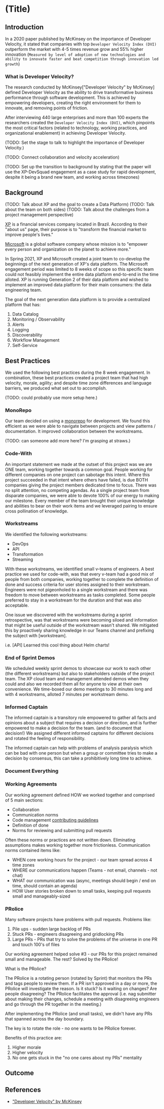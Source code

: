 # (Title)

## Introduction

In a 2020 paper published by McKinsey on the importance of Developer Velocity, it stated that companies with top `Developer Velocity Index (DVI)` outperform the market with 4-5 times revenue grow and 55% higher innovation (`Measured by level of adoption of new technologies and ability to innovate faster and beat competition through innovation led growth`)

### What is Developer Velocity?

The research conducted by McKinsey["Developer Velocity" by McKinsey] defined Developer Velocity as the ability to drive transformative business performance through software development. This is achieved by empowering developers, creating the right environment for them to innovate, and removing points of friction.

After interviewing 440 large enterprises and more than 100 experts the researchers created the `Developer Velocity Index (DVI)`, which pinpoints the most critical factors (related to technology, working practices, and organizational enablement) in achieving Developer Velocity.

(TODO: Set the stage to talk to highlight the importance of Developer Velocity.)

(TODO: Connect collaboration and velocity acceleration)

(TODO: Set up the transition to background by stating that the paper will use the XP-DevSquad engagement as a case study for rapid development, despite it being a brand new team, and working across timezones)

## Background

(TODO: Talk about XP and the goal to create a Data Platform)
(TODO: Talk about the team on both sides)
(TODO: Talk about the challenges from a project management perspective)

[XP](https://www.xpi.com.br/quem-somos/) is a financial services company located in Brazil. According to their "about us" page, their purpose is to "transform the financial market to improve people's lives."

[Microsoft](https://www.microsoft.com/) is a global software company whose mission is to "empower every person and organization on the planet to achieve more."

In Spring 2021, XP and Microsoft created a joint team to co-develop the beginnings of the next generation of XP's data platform. The Microsoft engagement period was limited to 8 weeks of scope so this specific team could not feasibly implement the entire data platform end-to-end in the time alloted. XP is running Generation 2 of their data platform and wished to implement an improved data platform for their main consumers: the data engineering team.

The goal of the next generation data platform is to provide a centralized platform that has:

1. Data Catalog
2. Monitoring / Observability
3. Alerts
4. Logging
5. Discoverability
6. Workflow Management
7. Self-Service

## Best Practices

We used the following best practices during the 8 week engagement. In combination, these best practices created a project team that had high velocity, morale, agility; and despite time zone differences and language barriers, we produced what set out to accomplish.

(TODO: could probably use more setup here.)

### MonoRepo

Our team decided on using a [monorepo](https://en.wikipedia.org/wiki/Monorepo) for development. We found this efficient as we were able to navigate between projects and view patterns / documentation. It improved collaboration between the workstreams.

(TODO: can someone add more here? I'm grasping at straws.)

### Code-With

An important statement we made at the outset of this project was we are ONE team, working together towards a common goal. People working for different companies on one project can sabotage this intent. Where this project succeeded in that intent where others have failed, is due BOTH companies giving the project members dedicated time to focus. There was no split attention, no competing agendas. As a single project team from disparate companies, we were able to devote 100% of our energy to making our milestone. Every member of the team brought their unique knowledge and abilities to bear on their work items and we leveraged pairing to ensure cross pollination of knowledge.

### Workstreams

We identified the following workstreams:

* DevOps
* API
* Transformation
* Streaming

With these workstreams, we identified small v-teams of engineers. A best practice we used for code-with, was that every v-team had a good mix of people from both companies, working together to complete the definition of done and success criteria for user stories assigned to their workstream. Engineers were not pigeonholed to a single workstream and there was freedom to move between workstreams as tasks completed. Some people preferred to stay in a workstream for the duration and that was also acceptable.

One issue we discovered with the workstreams during a sprint retrospective, was that workstreams were becoming siloed and information that might be useful outside of the workstream wasn't shared. We mitigated this by proactively sharing knowledge in our Teams channel and prefixing the subject with [workstream].

i.e. [API] Learned this cool thing about Helm charts!

### End of Sprint Demos

We scheduled weekly sprint demos to showcase our work to each other (the different workstreams) but also to stakeholders outside of the project team. The XP cloud team and management attended demos when they could and also we recorded them all for anyone to view at their own convenience. We time-boxed our demo meetings to 30 minutes long and with 4 workstreams, alloted 7 minutes per workstream demo. 

### Informed Captain

The informed captain is a transitory role empowered to gather all facts and opinions about a subject that requires a decision or direction, and is further empowered to make a decision for the team. (and to document that decision!) We assigned different informed captains for different decisions and rotated the feeling of responsibility.

The informed captain can help with problems of analysis paralysis which can be bad with one person but when a group or committee tries to make a decision by consensus, this can take a prohibitively long time to achieve.

### Document Everything

### Working Agreements

Our working agreement defined HOW we worked together and comprised of 5 main sections:

* Collaboration
* Communication norms
* Code management [contributing guidelines](./CONTRIBUTING.md)
* Definition of done
* Norms for reviewing and submitting pull requests

Often these norms or practices are not written down. Eliminating assumptions makes working together more frictionless.
Communication norms contained items like:

* WHEN core working hours for the project - our team spread across 4 time zones
* WHERE our communications happen (Teams - not email, channels - not chat)
* WHAT our communication was (async, meetings should begin / end on time, should contain an agenda)
* HOW User stories broken down to small tasks, keeping pull requests small and manageably-sized

### PRolice

Many software projects have problems with pull requests. Problems like:

1. Pile ups - sudden large backlog of PRs
2. Stuck PRs - engineers disagreeing and gridlocking PRs
3. Large PRs - PRs that try to solve the problems of the universe in one PR and touch 100's of files

Our working agreement helped solve #3 - our PRs for this project remained small and manageable. The rest? Solved by the PRolice!

What is the PRolice?

The PRolice is a rotating person (rotated by Sprint) that monitors the PRs and tags people to review them. If a PR isn't approved in a day or more, the PRolice will investigate the reason. Is it stuck? Is it waiting on changes? Are people disagreeing? The PRolice facilitates the approval (i.e. nag submitter about making their changes, schedule a meeting with disagreeing engineers and go through the PR together in the meeting.)

After implementing the PRolice (and small tasks), we didn't have any PRs that spanned across the day boundary.

The key is to rotate the role - no one wants to be PRolice forever.

Benefits of this practice are:

1. Higher morale
2. Higher velocity
3. No one gets stuck in the "no one cares about my PRs" mentality

## Outcome

## References

* ["Developer Velocity" by McKinsey](https://www.mckinsey.com/industries/technology-media-and-telecommunications/our-insights/developer-velocity-how-software-excellence-fuels-business-performance)

